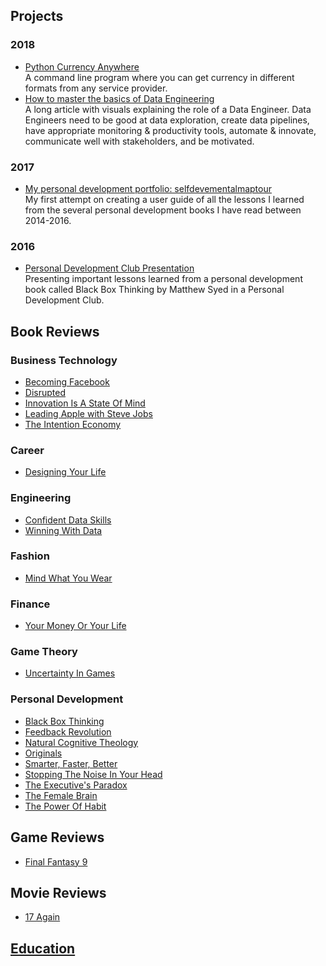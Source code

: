 ## Projects
### 2018
* [Python Currency Anywhere](https://github.com/asokratis/python-currency-anywhere) 
<br>A command line program where you can get currency in different formats from any service provider.
* [How to master the basics of Data Engineering](https://medium.com/@SoftDevLife/how-to-master-the-basics-of-data-engineering-7a16244dd148)
<br>A long article with visuals explaining the role of a Data Engineer. Data Engineers need to be good at data exploration, create data pipelines, have appropriate monitoring & productivity tools, automate & innovate, communicate well with stakeholders, and be motivated.

### 2017
* [My personal development portfolio: selfdevementalmaptour](https://github.com/softdevlife/contributed_articles/tree/master/selfdevboostermentalmaptour)
<br>My first attempt on creating a user guide of all the lessons I learned from the several personal development books I have read between 2014-2016.

### 2016
* [Personal Development Club Presentation](https://www.youtube.com/watch?v=dmAF5MTUgR4)
<br>Presenting important lessons learned from a personal development book called Black Box Thinking by Matthew Syed in a Personal Development Club.

## Book Reviews

### Business Technology
* [Becoming Facebook](https://github.com/softdevlife/contributed_articles/blob/master/book_reviews/becoming_facebook.md)
* [Disrupted](https://github.com/softdevlife/contributed_articles/blob/master/book_reviews/disruptedmisadventure.md)
* [Innovation Is A State Of Mind](https://github.com/softdevlife/contributed_articles/blob/master/book_reviews/innovation_state_mind.md)
* [Leading Apple with Steve Jobs](https://github.com/softdevlife/contributed_articles/blob/master/book_reviews/leading_apple_with_steve_jobs.md)
* [The Intention Economy](https://github.com/softdevlife/contributed_articles/blob/master/book_reviews/the_intention_economy.md)

### Career
* [Designing Your Life](https://github.com/softdevlife/contributed_articles/blob/master/book_reviews/designing_your_life.md)

### Engineering
* [Confident Data Skills](https://github.com/softdevlife/contributed_articles/blob/master/book_reviews/confident_data_skills.md)
* [Winning With Data](https://github.com/softdevlife/contributed_articles/blob/master/book_reviews/winning_with_data.md)

### Fashion
* [Mind What You Wear](https://github.com/softdevlife/contributed_articles/blob/master/book_reviews/mind_what_you_wear.md)

### Finance
* [Your Money Or Your Life](https://github.com/softdevlife/contributed_articles/blob/master/book_reviews/your_money_or_your_life.md)

### Game Theory
* [Uncertainty In Games](https://github.com/softdevlife/contributed_articles/blob/master/book_reviews/uncertainty_in_games.md)

### Personal Development
* [Black Box Thinking](https://github.com/softdevlife/contributed_articles/blob/master/book_reviews/black_box_thinking.md)
* [Feedback Revolution](https://github.com/softdevlife/contributed_articles/blob/master/book_reviews/feedback_revolution.md)
* [Natural Cognitive Theology](https://github.com/softdevlife/contributed_articles/blob/master/book_reviews/natural_cognitive_theology.md)
* [Originals](https://github.com/softdevlife/contributed_articles/blob/master/book_reviews/originals.md)
* [Smarter, Faster, Better](https://github.com/softdevlife/contributed_articles/blob/master/book_reviews/smarter_faster_better.md)
* [Stopping The Noise In Your Head](https://github.com/softdevlife/contributed_articles/blob/master/book_reviews/stoppingthenoiseinyourhead.md)
* [The Executive's Paradox](https://github.com/softdevlife/contributed_articles/blob/master/book_reviews/the_executives_paradox.md)
* [The Female Brain](https://github.com/softdevlife/contributed_articles/blob/master/book_reviews/the_female_brain.md)
* [The Power Of Habit](https://github.com/softdevlife/contributed_articles/blob/master/book_reviews/the_power_of_habit.md)

## Game Reviews

* [Final Fantasy 9](https://medium.com/@SoftDevLife/final-fantasy-9-still-the-best-game-to-learn-more-about-our-self-c5b20d79489d)

## Movie Reviews

* [17 Again](https://github.com/softdevlife/contributed_articles/blob/master/movies/17again.md)

## [Education](https://github.com/softdevlife/contributed_articles/blob/master/education/README.md)
